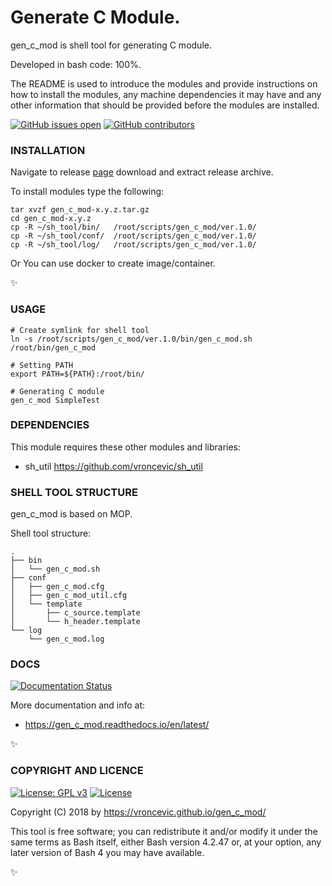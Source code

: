 # Generate C Module.

gen_c_mod is shell tool for generating C module.

Developed in bash code: 100%.

The README is used to introduce the modules and provide instructions on
how to install the modules, any machine dependencies it may have and any
other information that should be provided before the modules are installed.

[![GitHub issues open](https://img.shields.io/github/issues/vroncevic/gen_c_mod.svg)](https://github.com/vroncevic/gen_c_mod/issues)
 [![GitHub contributors](https://img.shields.io/github/contributors/vroncevic/gen_c_mod.svg)](https://github.com/vroncevic/gen_c_mod/graphs/contributors)

### INSTALLATION

Navigate to release [page](https://github.com/vroncevic/gen_c_mod/releases) download and extract release archive.

To install modules type the following:

```
tar xvzf gen_c_mod-x.y.z.tar.gz
cd gen_c_mod-x.y.z
cp -R ~/sh_tool/bin/   /root/scripts/gen_c_mod/ver.1.0/
cp -R ~/sh_tool/conf/  /root/scripts/gen_c_mod/ver.1.0/
cp -R ~/sh_tool/log/   /root/scripts/gen_c_mod/ver.1.0/
```

Or You can use docker to create image/container.

:sparkles:

### USAGE

```
# Create symlink for shell tool
ln -s /root/scripts/gen_c_mod/ver.1.0/bin/gen_c_mod.sh /root/bin/gen_c_mod

# Setting PATH
export PATH=${PATH}:/root/bin/

# Generating C module
gen_c_mod SimpleTest
```

### DEPENDENCIES

This module requires these other modules and libraries:

* sh_util https://github.com/vroncevic/sh_util

### SHELL TOOL STRUCTURE

gen_c_mod is based on MOP.

Shell tool structure:
```
.
├── bin
│   └── gen_c_mod.sh
├── conf
│   ├── gen_c_mod.cfg
│   ├── gen_c_mod_util.cfg
│   └── template
│       ├── c_source.template
│       └── h_header.template
└── log
    └── gen_c_mod.log
```

### DOCS

[![Documentation Status](https://readthedocs.org/projects/gen_c_mod/badge/?version=latest)](https://gen_c_mod.readthedocs.io/projects/gen_c_mod/en/latest/?badge=latest)

More documentation and info at:

* https://gen_c_mod.readthedocs.io/en/latest/

:sparkles:

### COPYRIGHT AND LICENCE

[![License: GPL v3](https://img.shields.io/badge/License-GPLv3-blue.svg)](https://www.gnu.org/licenses/gpl-3.0) [![License](https://img.shields.io/badge/License-Apache%202.0-blue.svg)](https://opensource.org/licenses/Apache-2.0)

Copyright (C) 2018 by https://vroncevic.github.io/gen_c_mod/

This tool is free software; you can redistribute it and/or modify
it under the same terms as Bash itself, either Bash version 4.2.47 or,
at your option, any later version of Bash 4 you may have available.

:sparkles:

